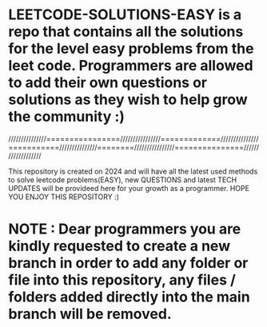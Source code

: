 # LEETCODE-SOLUTIONS-EASY is a repo that contains all the solutions for the level easy problems from the leet code. Programmers are allowed to add their own questions or solutions as they wish to help grow the community :)

///////////////================////////////////=============///////////////===========///////////////========////////////////===============///////////////////

This repository is created on 2024 and will have all the latest used methods to solve leetcode problems(EASY), new QUESTIONS and latest TECH UPDATES will be provideed here for your growth as a programmer. 
HOPE YOU ENJOY THIS REPOSITORY :)


# NOTE : Dear programmers you are kindly requested to create a new branch in order to add any folder or file into this repository, any files / folders added directly into the main branch will be removed. 
